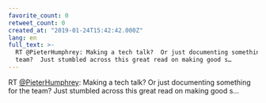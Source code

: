 ```yaml
---
favorite_count: 0
retweet_count: 0
created_at: "2019-01-24T15:42:42.000Z"
lang: en
full_text: >-
  RT @PieterHumphrey: Making a tech talk?  Or just documenting something for the
  team?  Just stumbled across this great read on making good s…
---
```


RT [@PieterHumphrey](https://twitter.com/PieterHumphrey): Making a tech talk? Or
just documenting something for the team? Just stumbled across this great read on
making good s…
